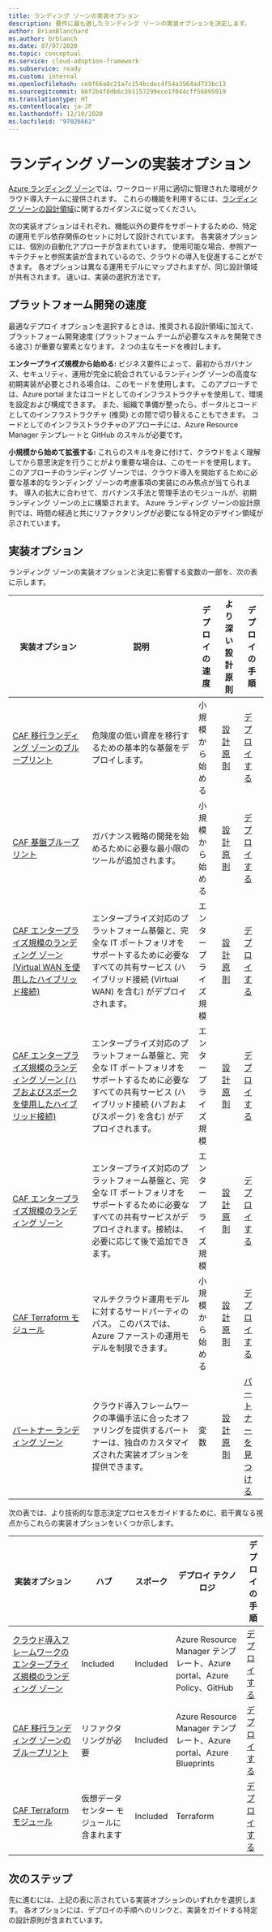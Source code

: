 ```yaml
---
title: ランディング ゾーンの実装オプション
description: 要件に最も適したランディング ゾーンの実装オプションを決定します。
author: BrianBlanchard
ms.author: brblanch
ms.date: 07/07/2020
ms.topic: conceptual
ms.service: cloud-adoption-framework
ms.subservice: ready
ms.custom: internal
ms.openlocfilehash: ce0f66a8c21a7c154bcdec4f54a3564ad733bc13
ms.sourcegitcommit: b6f2b4f8db6c3b1157299ece1f044cff56895919
ms.translationtype: HT
ms.contentlocale: ja-JP
ms.lasthandoff: 12/10/2020
ms.locfileid: "97026662"
---
```

# <a name="landing-zone-implementation-options"></a>ランディング ゾーンの実装オプション

[Azure ランディング ゾーン](./index.md)では、ワークロード用に適切に管理された環境がクラウド導入チームに提供されます。 これらの機能を利用するには、[ランディング ゾーンの設計領域](./design-areas.md)に関するガイダンスに従ってください。

次の実装オプションはそれぞれ、機能以外の要件をサポートするための、特定の運用モデル依存関係のセットに対して設計されています。 各実装オプションには、個別の自動化アプローチが含まれています。 使用可能な場合、参照アーキテクチャと参照実装が含まれているので、クラウドの導入を促進することができます。 各オプションは異なる運用モデルにマップされますが、同じ設計領域が共有されます。 違いは、実装の選択方法です。

## <a name="platform-development-velocity"></a>プラットフォーム開発の速度

最適なデプロイ オプションを選択するときは、推奨される設計領域に加えて、プラットフォーム開発速度 (プラットフォーム チームが必要なスキルを開発できる速さ) が重要な要素となります。 2 つの主なモードを検討します。

**エンタープライズ規模から始める:** ビジネス要件によって、最初からガバナンス、セキュリティ、運用が完全に統合されているランディング ゾーンの高度な初期実装が必要とされる場合は、このモードを使用します。 このアプローチでは、Azure portal またはコードとしてのインフラストラクチャを使用して、環境を設定および構成できます。 また、組織で準備が整ったら、ポータルとコードとしてのインフラストラクチャ (推奨) との間で切り替えることもできます。 コードとしてのインフラストラクチャのアプローチには、Azure Resource Manager テンプレートと GitHub のスキルが必要です。

**小規模から始めて拡張する:** これらのスキルを身に付けて、クラウドをよく理解してから意思決定を行うことがより重要な場合は、このモードを使用します。 このアプローチのランディング ゾーンでは、クラウド導入を開始するために必要な基本的なランディング ゾーンの考慮事項の実装にのみ焦点が当てられます。 導入の拡大に合わせて、ガバナンス手法と管理手法のモジュールが、初期ランディング ゾーンの上に構築されます。 Azure ランディング ゾーンの設計原則では、時間の経過と共にリファクタリングが必要になる特定のデザイン領域が示されています。

## <a name="implementation-options"></a>実装オプション

ランディング ゾーンの実装オプションと決定に影響する変数の一部を、次の表に示します。

| 実装オプション | 説明 | デプロイの速度 | より深い設計原則 | デプロイの手順 |
|---|---|---|---|---|
| [CAF 移行ランディング ゾーンのブループリント](./migrate-landing-zone.md) | 危険度の低い資産を移行するための基本的な基盤をデプロイします。 | 小規模から始める | [設計原則](./migrate-landing-zone.md#design-principles) | [デプロイする](./migrate-landing-zone.md) |
| [CAF 基盤ブループリント](./foundation-blueprint.md) | ガバナンス戦略の開発を始めるために必要な最小限のツールが追加されます。 | 小規模から始める | [設計原則](./foundation-blueprint.md#design-principles) | [デプロイする](./foundation-blueprint.md) |
| [CAF エンタープライズ規模のランディング ゾーン (Virtual WAN を使用したハイブリッド接続)](../enterprise-scale/index.md) | エンタープライズ対応のプラットフォーム基盤と、完全な IT ポートフォリオをサポートするために必要なすべての共有サービス (ハイブリッド接続 (Virtual WAN) を含む) がデプロイされます。 | エンタープライズ規模 | [設計原則](../enterprise-scale/design-principles.md) | [デプロイする](https://github.com/Azure/Enterprise-Scale/blob/main/docs/reference/contoso/Readme.md) |
| [CAF エンタープライズ規模のランディング ゾーン (ハブおよびスポークを使用したハイブリッド接続)](../enterprise-scale/index.md) | エンタープライズ対応のプラットフォーム基盤と、完全な IT ポートフォリオをサポートするために必要なすべての共有サービス (ハイブリッド接続 (ハブおよびスポーク) を含む) がデプロイされます。 | エンタープライズ規模 | [設計原則](../enterprise-scale/design-principles.md) | [デプロイする](https://github.com/Azure/Enterprise-Scale/blob/main/docs/reference/adventureworks/README.md) |
| [CAF エンタープライズ規模のランディング ゾーン](../enterprise-scale/index.md) | エンタープライズ対応のプラットフォーム基盤と、完全な IT ポートフォリオをサポートするために必要なすべての共有サービスがデプロイされます。接続は、必要に応じて後で追加できます。 | エンタープライズ規模 | [設計原則](../enterprise-scale/design-principles.md) | [デプロイする](https://github.com/Azure/Enterprise-Scale/blob/main/docs/reference/wingtip/README.md) |
| [CAF Terraform モジュール](./terraform-landing-zone.md) | マルチクラウド運用モデルに対するサードパーティのパス。 このパスでは、Azure ファーストの運用モデルを制限できます。 | 小規模から始める | [設計原則](./terraform-landing-zone.md#design-decisions) | [デプロイする](./terraform-landing-zone.md#customize-and-deploy-your-first-landing-zone) |
| [パートナー ランディング ゾーン](./partner-landing-zone.md) | クラウド導入フレームワークの準備手法に合ったオファリングを提供するパートナーは、独自のカスタマイズされた実装オプションを提供できます。 | 変数 | [設計原則](./partner-landing-zone.md) | [パートナーを見つける](https://www.microsoft.com/azure/partners/adopt?filters=ready) |

次の表では、より技術的な意志決定プロセスをガイドするために、若干異なる視点からこれらの実装オプションをいくつか示します。

| 実装オプション | ハブ | スポーク | デプロイ テクノロジ | デプロイの手順 |
|---|---|---|---|---|
| [クラウド導入フレームワークのエンタープライズ規模のランディング ゾーン](../enterprise-scale/index.md) | Included  | Included | Azure Resource Manager テンプレート、Azure portal、Azure Policy、GitHub | [デプロイする](../enterprise-scale/implementation-guidelines.md) |
| [CAF 移行ランディング ゾーンのブループリント](./migrate-landing-zone.md) | リファクタリングが必要 | Included | Azure Resource Manager テンプレート、Azure portal、Azure Blueprints | [デプロイする](./migrate-landing-zone.md) |
| [CAF Terraform モジュール](./terraform-landing-zone.md)  | 仮想データセンター モジュールに含まれます | Included | Terraform | [デプロイする](./terraform-landing-zone.md#customize-and-deploy-your-first-landing-zone) |

## <a name="next-steps"></a>次のステップ

先に進むには、上記の表に示されている実装オプションのいずれかを選択します。 各オプションには、デプロイの手順へのリンクと、実装をガイドする特定の設計原則が含まれています。
